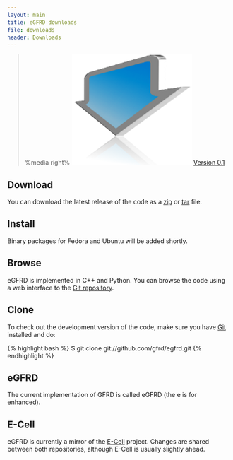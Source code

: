 ```yaml
---
layout: main
title: eGFRD downloads
file: downloads
header: Downloads
---
```


>%media right%
><a href="http://github.com/gfrd/egfrd/zipball/master"><img src="/images/downloadbutton.png" text="download"></a>
><a href="http://github.com/gfrd/egfrd/zipball/master">Version 0.1</a>


## Download
You can download the latest release of the code as a
[zip](http://github.com/gfrd/egfrd/zipball/master) or
[tar](http://github.com/gfrd/egfrd/tarball/master) file.

## Install
Binary packages for Fedora and Ubuntu will be added shortly.

## Browse
eGFRD is implemented in C++ and Python. You can browse the code using a web interface to the [Git repository](http://github.com/gfrd/egfrd).

## Clone
To check out the development version of the code, make sure you have
[Git](http://git-scm.com/) installed and do:

{% highlight bash %}
$ git clone git://github.com/gfrd/egfrd.git
{% endhighlight %}

## eGFRD
The current implementation of GFRD is called eGFRD (the e is for enhanced).

## E-Cell
eGFRD is currently a mirror of the [E-Cell](http://www.e-cell.org/ecell/)
project. Changes are shared between both repositories, although E-Cell is
usually slightly ahead.

